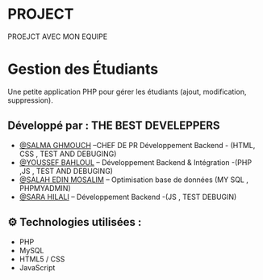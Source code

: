# PROJECT
PROEJCT AVEC MON EQUIPE
#  Gestion des Étudiants

Une petite application PHP pour gérer les étudiants (ajout, modification, suppression).

##  Développé par : THE BEST DEVELEPPERS
- [@SALMA GHMOUCH](https://github.com/Salma10173) –CHEF DE PR Développement Backend - (HTML, CSS , TEST AND DEBUGING)
- [@YOUSSEF BAHLOUL](https://github.com/YOUSSEF) – Développement Backend & Intégration -(PHP ,JS , TEST AND DEBUGING)
- [@SALAH EDIN MOSALIM](https://github.com/salaheddine-mousalim) – Optimisation base de données (MY SQL , PHPMYADMIN)
- [@SARA HILALI](https://github.com/sarahilali) – Développement Backend -(JS , TEST DEBUGIN)

## ⚙️ Technologies utilisées :
- PHP
- MySQL
- HTML5 / CSS
- JavaScript

